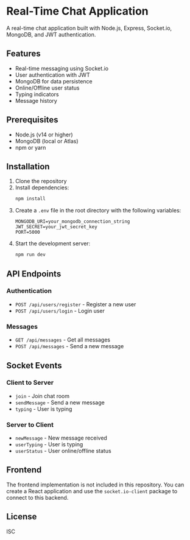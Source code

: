 # Real-Time Chat Application

A real-time chat application built with Node.js, Express, Socket.io, MongoDB, and JWT authentication.

## Features

- Real-time messaging using Socket.io
- User authentication with JWT
- MongoDB for data persistence
- Online/Offline user status
- Typing indicators
- Message history

## Prerequisites

- Node.js (v14 or higher)
- MongoDB (local or Atlas)
- npm or yarn

## Installation

1. Clone the repository
2. Install dependencies:
   ```bash
   npm install
   ```
3. Create a `.env` file in the root directory with the following variables:
   ```
   MONGODB_URI=your_mongodb_connection_string
   JWT_SECRET=your_jwt_secret_key
   PORT=5000
   ```
4. Start the development server:
   ```bash
   npm run dev
   ```

## API Endpoints

### Authentication
- `POST /api/users/register` - Register a new user
- `POST /api/users/login` - Login user

### Messages
- `GET /api/messages` - Get all messages
- `POST /api/messages` - Send a new message

## Socket Events

### Client to Server
- `join` - Join chat room
- `sendMessage` - Send a new message
- `typing` - User is typing

### Server to Client
- `newMessage` - New message received
- `userTyping` - User is typing
- `userStatus` - User online/offline status

## Frontend

The frontend implementation is not included in this repository. You can create a React application and use the `socket.io-client` package to connect to this backend.

## License

ISC 